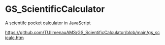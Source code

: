 # GS_ScientificCalculator
A scientifc pocket calculator in JavaScript

https://github.com/TUIlmenauAMS/GS_ScientificCalculator/blob/main/gs_scicalc.htm
